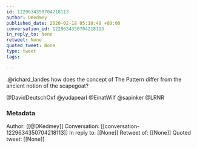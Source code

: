 ```yaml
---
id: 1229634350704218113
author: DKedmey
published_date: 2020-02-18 05:10:49 +00:00
conversation_id: 1229634350704218113
in_reply_to: None
retweet: None
quoted_tweet: None
type: tweet
tags:

---
```


.@richard_landes how does the concept of The Pattern differ from the ancient notion of the scapegoat? 

@DavidDeutschOxf @yudapearl @EinatWilf @sapinker @LRNR

### Metadata

Author: [[@DKedmey]]
Conversation: [[conversation-1229634350704218113]]
In reply to: [[None]]
Retweet of: [[None]]
Quoted tweet: [[None]]
